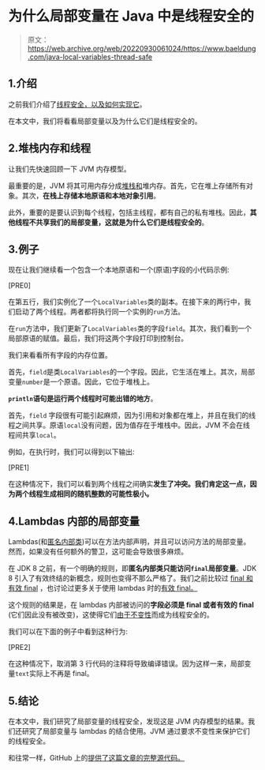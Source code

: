 # 为什么局部变量在 Java 中是线程安全的

> 原文：<https://web.archive.org/web/20220930061024/https://www.baeldung.com/java-local-variables-thread-safe>

## 1.介绍

之前我们介绍了[线程安全，以及如何实现它](/web/20221129005355/https://www.baeldung.com/java-thread-safety)。

在本文中，我们将看看局部变量以及为什么它们是线程安全的。

## 2.堆栈内存和线程

让我们先快速回顾一下 JVM 内存模型。

最重要的是，JVM 将其可用内存分成[堆栈和](/web/20221129005355/https://www.baeldung.com/java-stack-heap)堆内存。首先，它在堆上存储所有对象。其次，**在栈上存储本地原语和本地对象引用**。

此外，重要的是要认识到每个线程，包括主线程，都有自己的私有堆栈。因此，**其他线程不共享我们的局部变量，这就是为什么它们是线程安全的**。

## 3.例子

现在让我们继续看一个包含一个本地原语和一个(原语)字段的小代码示例:

[PRE0]

在第五行，我们实例化了一个`LocalVariables`类的副本。在接下来的两行中，我们启动了两个线程。两者都将执行同一个实例的`run`方法。

在`run`方法中，我们更新了`LocalVariables`类的字段`field`。其次，我们看到一个局部原语的赋值。最后，我们将这两个字段打印到控制台。

我们来看看所有字段的内存位置。

首先，`field`是类`LocalVariables`的一个字段。因此，它生活在堆上。其次，局部变量`number`是一个原语。因此，它位于堆栈上。

**`println`语句是运行两个线程时可能出错的地方**。

首先，`field` 字段很有可能引起麻烦，因为引用和对象都在堆上，并且在我们的线程之间共享。原语`local`没有问题，因为值存在于堆栈中。因此，JVM 不会在线程间共享`local`。

例如，在执行时，我们可以得到以下输出:

[PRE1]

在这种情况下，我们可以看到两个线程之间确实**发生了冲突。我们肯定这一点，因为两个线程生成相同的随机整数的可能性极小。**

## 4.Lambdas 内部的局部变量

Lambdas(和[匿名内部类](/web/20221129005355/https://www.baeldung.com/java-anonymous-classes))可以在方法内部声明，并且可以访问方法的局部变量。然而，如果没有任何额外的警卫，这可能会导致很多麻烦。

在 JDK 8 之前，有一个明确的规则，即**匿名内部类只能访问`final`局部变量**。JDK 8 引入了有效终结的新概念，规则也变得不那么严格了。我们之前比较过 [final 和有效 final](/web/20221129005355/https://www.baeldung.com/java-effectively-final) ，也讨论过更多关于使用 lambdas 时的[有效 final。](/web/20221129005355/https://www.baeldung.com/java-lambda-effectively-final-local-variables)

这个规则的结果是，在 lambdas 内部被访问的**字段必须是 final 或者有效的 final** (它们因此没有被改变)，这使得它们[由于不变性](/web/20221129005355/https://www.baeldung.com/java-thread-safety#immutable-implementations)而成为线程安全的。

我们可以在下面的例子中看到这种行为:

[PRE2]

在这种情况下，取消第 3 行代码的注释将导致编译错误。因为这样一来，局部变量`text`实际上不再是 final。

## 5.结论

在本文中，我们研究了局部变量的线程安全，发现这是 JVM 内存模型的结果。我们还研究了局部变量与 lambdas 的结合使用。JVM 通过要求不变性来保护它们的线程安全。

和往常一样，GitHub 上的[提供了这篇文章的完整源代码。](https://web.archive.org/web/20221129005355/https://github.com/eugenp/tutorials/tree/master/core-java-modules/core-java-concurrency-basic-2)